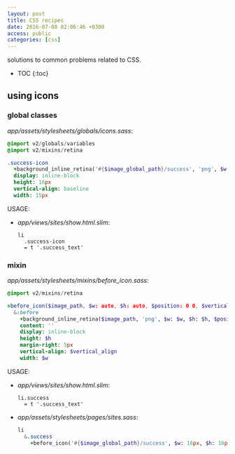 ```yaml
---
layout: post
title: CSS recipes
date: 2016-07-08 02:06:46 +0300
access: public
categories: [css]
---
```


solutions to common problems related to CSS.

<!-- more -->

* TOC
{:toc}

## using icons

### global classes

_app/assets/stylesheets/globals/icons.sass_:

```sass
@import v2/globals/variables
@import v2/mixins/retina

.success-icon
  +background_inline_retina('#{$image_global_path}/success', 'png', $w: 15px, $h: 16px)
  display: inline-block
  height: 16px
  vertical-align: baseline
  width: 15px
```

USAGE:

- _app/views/sites/show.html.slim_:

  ```slim
  li
    .success-icon
    = t '.success_text'
  ```

### mixin

_app/assets/stylesheets/mixins/before_icon.sass_:

```sass
@import v2/mixins/retina

=before_icon($image_path, $w: auto, $h: auto, $position: 0 0, $vertical_align: text-bottom)
  &:before
    +background_inline_retina($image_path, 'png', $w: $w, $h: $h, $position: $position)
    content: ''
    display: inline-block
    height: $h
    margin-right: 5px
    vertical-align: $vertical_align
    width: $w
```

USAGE:

- _app/views/sites/show.html.slim_:

  ```slim
  li.success
    = t '.success_text'
  ```

- _app/assets/stylesheets/pages/sites.sass_:

  ```sass
  li
    &.success
      +before_icon('#{$image_global_path}/success', $w: 16px, $h: 16px)
  ```
